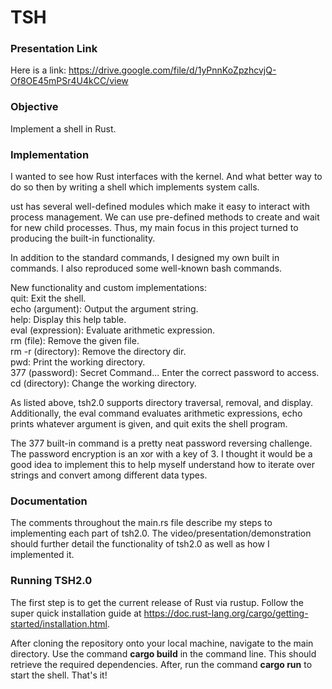 # TSH
### Presentation Link
Here is a link: https://drive.google.com/file/d/1yPnnKoZpzhcvjQ-Of8OE45mPSr4U4kCC/view
### Objective
Implement a shell in Rust.
### Implementation
I wanted to see how Rust interfaces with the kernel. And what better way to do so then by writing a shell which implements system calls.

ust has several well-defined modules which make it easy to interact with process management. We can use pre-defined methods to create and wait for new child processes. Thus, my main focus in this project turned to producing the built-in functionality. 

In addition to the standard commands, I designed my own built in commands. I also reproduced some well-known bash commands.

New functionality and custom implementations:  
quit: Exit the shell.  
echo (argument): Output the argument string.  
help: Display this help table.   
eval (expression): Evaluate arithmetic expression.  
rm (file): Remove the given file.  
rm -r (directory): Remove the directory dir.  
pwd: Print the working directory.  
377 (password): Secret Command... Enter the correct password to access.   
cd (directory): Change the working directory.  

As listed above, tsh2.0 supports directory traversal, removal, and display. Additionally, the eval command evaluates arithmetic expressions, echo prints whatever argument is given, and quit exits the shell program.

The 377 built-in command is a pretty neat password reversing challenge. The password encryption is an xor with a key of 3. I thought it would be a good idea to implement this to help myself understand how to iterate over strings and convert among different data types.

### Documentation
The comments throughout the main.rs file describe my steps to implementing each part of tsh2.0. The video/presentation/demonstration should further detail the functionality of tsh2.0 as well as how I implemented it.

### Running TSH2.0
The first step is to get the current release of Rust via rustup. Follow the super quick installation guide at https://doc.rust-lang.org/cargo/getting-started/installation.html.

After cloning the repository onto your local machine, navigate to the main directory. Use the command **cargo build** in the command line. This should retrieve the required dependencies. After, run the command **cargo run** to start the shell. That's it! 
